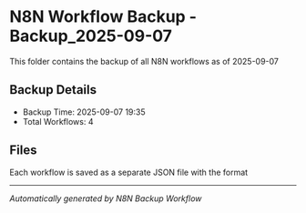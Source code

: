 # N8N Workflow Backup - Backup_2025-09-07

This folder contains the backup of all N8N workflows as of 2025-09-07

## Backup Details
- Backup Time: 2025-09-07 19:35
- Total Workflows: 4

## Files
Each workflow is saved as a separate JSON file with the format

---
*Automatically generated by N8N Backup Workflow*